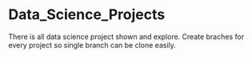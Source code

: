 # Data_Science_Projects
There is all data science project shown and explore.
Create braches for every project so single branch can be clone easily.

